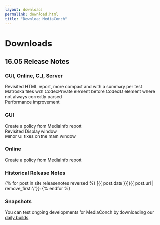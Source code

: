 ```yaml
---
layout: downloads
permalink: download.html
title: "Download MediaConch"
---
```


# Downloads

## 16.05 Release Notes

### GUI, Online, CLI, Server

Revisited HTML report, more compact and with a summary per test  
Matroska files with CodecPrivate element before CodecID element where not always correctly parsed  
Performance improvement  

### GUI

Create a policy from MediaInfo report  
Revisited Display window  
Minor UI fixes on the main window  

### Online

Create a policy from MediaInfo report  

### Historical Release Notes

{% for post in site.releasenotes reversed %}
  [{{ post.date }}]({{ post.url | remove_first:'/'}})
{% endfor %}

### Snapshots

You can test ongoing developments for MediaConch by downloading our [daily builds](/MediaConch/downloads/snapshots.html).
